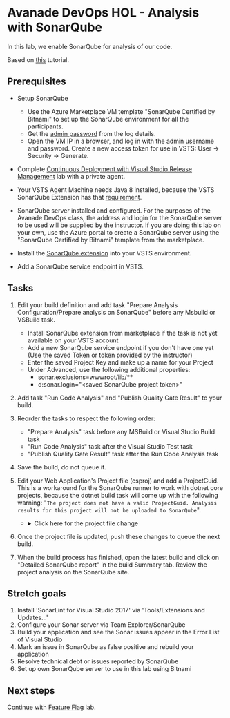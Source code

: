# Avanade DevOps HOL - Analysis with SonarQube

In this lab, we enable SonarQube for analysis of our code.

Based on [this](https://docs.sonarqube.org/display/SCAN/Analyzing+with+SonarQube+Extension+for+VSTS-TFS) tutorial.

## Prerequisites

- Setup SonarQube
    - Use the Azure Marketplace VM template "SonarQube Certified by Bitnami" to set up the SonarQube environment for all the participants.
    - Get the [admin password](https://docs.bitnami.com/azure/faq/#administrator-password) from the log details.
    - Open the VM IP in a browser, and log in with the admin username and password. Create a new access token for use in VSTS: User -> Security -> Generate.

- Complete [Continuous Deployment with Visual Studio Release Management](../continuous-deployment/README.md) lab with a private agent.
- Your VSTS Agent Machine needs Java 8 installed, because the VSTS SonarQube Extension has that [requirement](https://docs.sonarqube.org/display/SCAN/Analyzing+with+SonarQube+Extension+for+VSTS-TFS).
- SonarQube server installed and configured.  For the purposes of the Avanade DevOps class, the address and login for the SonarQube server to be used will be supplied by the instructor.  If you are doing this lab on your own, use the Azure portal to create a SonarQube server using the "SonarQube Certified by Bitnami" template from the marketplace.
- Install the [SonarQube extension](https://marketplace.visualstudio.com/items?itemName=SonarSource.sonarqube) into your VSTS environment.
- Add a SonarQube service endpoint in VSTS.


## Tasks

1. Edit your build definition and add task "Prepare Analysis Configuration/Prepare analysis on SonarQube" before any Msbuild or VSBuild task.
    - Install SonarQube extension from marketplace if the task is not yet available on your VSTS account
    - Add a new SonarQube service endpoint if you don't have one yet (Use the saved Token or token provided by the instructor)
    - Enter the saved Project Key and make up a name for your Project
    - Under Advanced, use the following additional properties:
        - sonar.exclusions=wwwroot/lib/**
        - d:sonar.login="\<saved SonarQube project token\>"

1. Add task "Run Code Analysis" and "Publish Quality Gate Result" to your build.

1. Reorder the tasks to respect the following order:
   - "Prepare Analysis" task before any MSBuild or Visual Studio Build task
   - "Run Code Analysis" task after the Visual Studio Test task
   - "Publish Quality Gate Result" task after the Run Code Analysis task

1. Save the build, do not queue it.

1. Edit your Web Application's Project file (csproj) and add a ProjectGuid. This is a workaround for the SonarQube runner to work with dotnet core projects, because the dotnet build task will come up with the following warning: "```The project does not have a valid ProjectGuid. Analysis results for this project will not be uploaded to SonarQube```".
   - <details><summary>Click here for the project file change</summary>

        ```xml
        <PropertyGroup>
            <TargetFramework>netcoreapp2.0</TargetFramework>

            ...

            <ProjectGuid>c1182fc3-8c56-4d10-b550-965843e9e9b4</ProjectGuid>
        </PropertyGroup>
        ```
     </details>

1. Once the project file is updated, push these changes to queue the next build.

1. When the build process has finished, open the latest build and click on "Detailed SonarQube report" in the build Summary tab. Review the project analysis on the SonarQube site.

## Stretch goals

1. Install 'SonarLint for Visual Studio 2017' via 'Tools/Extensions and Updates...'
2. Configure your Sonar server via Team Explorer/SonarQube
3. Build your application and see the Sonar issues appear in the Error List of Visual Studio
4. Mark an issue in SonarQube as false positive and rebuild your application
5. Resolve technical debt or issues reported by SonarQube
6. Set up own SonarQube server to use in this lab using Bitnami

## Next steps

Continue with [Feature Flag](../feature-flag/README.md) lab.
